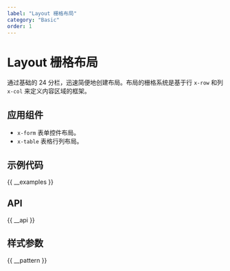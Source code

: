 ```yaml
---
label: "Layout 栅格布局"
category: "Basic"
order: 1
---
```


# Layout 栅格布局

通过基础的 24 分栏，迅速简便地创建布局。布局的栅格系统是基于行 `x-row` 和列 `x-col` 来定义内容区域的框架。

## 应用组件

-   `x-form` 表单控件布局。
-   `x-table` 表格行列布局。

## 示例代码

{{ __examples }}

## API

{{ __api }}

## 样式参数

{{ __pattern }}
